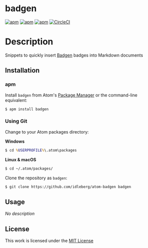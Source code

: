 # badgen

[![apm](https://flat.badgen.net/apm/license/badgen)](https://atom.io/packages/badgen)
[![apm](https://flat.badgen.net/apm/v/badgen)](https://atom.io/packages/badgen)
[![apm](https://flat.badgen.net/apm/dm/badgen)](https://atom.io/packages/badgen)
[![CircleCI](https://flat.badgen.net/circleci/github/idleberg/atom-badgen)](https://circleci.com/gh/idleberg/atom-badgen)

# Description

Snippets to quickly insert [Badgen](https://badgen.net/) badges into Markdown documents

## Installation

### apm

Install `badgen` from Atom's [Package Manager](http://flight-manual.atom.io/using-atom/sections/atom-packages/) or the command-line equivalent:

`$ apm install badgen`

### Using Git

Change to your Atom packages directory:

**Windows**

```cmd
$ cd %USERPROFILE%\.atom\packages
```

**Linux & macOS**

```bash
$ cd ~/.atom/packages/
```

Clone the repository as `badgen`:

```bash
$ git clone https://github.com/idleberg/atom-badgen badgen
```

## Usage

*No description*

## License

This work is licensed under the [MIT License](LICENSE)
